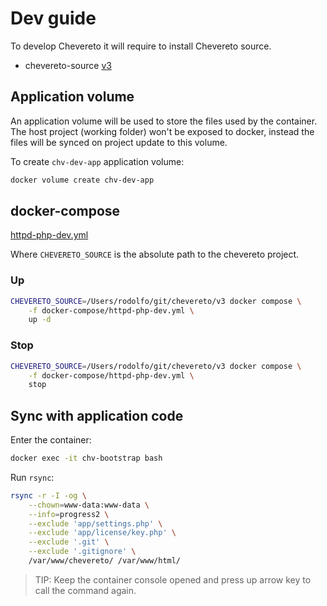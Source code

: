 # Dev guide

To develop Chevereto it will require to install Chevereto source.

* chevereto-source [v3](https://github.com/chevereto/v3)

## Application volume

An application volume will be used to store the files used by the container. The host project (working folder) won't be exposed to docker, instead the files will be synced on project update to this volume.

To create `chv-dev-app` application volume:

```sh
docker volume create chv-dev-app
```

## docker-compose

[httpd-php-dev.yml](docker-compose/httpd-php-dev.yml)

Where `CHEVERETO_SOURCE` is the absolute path to the chevereto project.

### Up

```sh
CHEVERETO_SOURCE=/Users/rodolfo/git/chevereto/v3 docker compose \
    -f docker-compose/httpd-php-dev.yml \
    up -d
```

### Stop

```sh
CHEVERETO_SOURCE=/Users/rodolfo/git/chevereto/v3 docker compose \
    -f docker-compose/httpd-php-dev.yml \
    stop
```

## Sync with application code

Enter the container:

```sh
docker exec -it chv-bootstrap bash
```

Run `rsync`:

```sh
rsync -r -I -og \
    --chown=www-data:www-data \
    --info=progress2 \
    --exclude 'app/settings.php' \
    --exclude 'app/license/key.php' \
    --exclude '.git' \
    --exclude '.gitignore' \
    /var/www/chevereto/ /var/www/html/
```

> TIP: Keep the container console opened and press up arrow key to call the command again.
